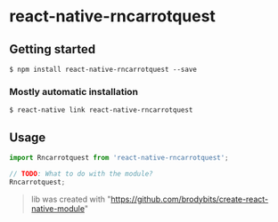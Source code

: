 # react-native-rncarrotquest

## Getting started

`$ npm install react-native-rncarrotquest --save`

### Mostly automatic installation

`$ react-native link react-native-rncarrotquest`

## Usage
```javascript
import Rncarrotquest from 'react-native-rncarrotquest';

// TODO: What to do with the module?
Rncarrotquest;
```

> lib was created with "https://github.com/brodybits/create-react-native-module"
